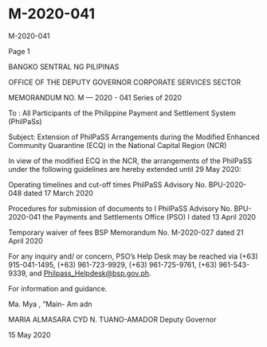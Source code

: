 # M-2020-041

M-2020-041

Page 1

BANGKO SENTRAL NG PILIPINAS

OFFICE OF THE DEPUTY GOVERNOR CORPORATE SERVICES SECTOR

MEMORANDUM NO. M — 2020 - 041 Series of 2020

To : All Participants of the Philippine Payment and Settlement System (PhilPaSs)

Subject: Extension of PhilPaSS Arrangements during the Modified Enhanced Community Quarantine (ECQ) in the National Capital Region (NCR)

In view of the modified ECQ in the NCR, the arrangements of the PhilPaSS under the following guidelines are hereby extended until 29 May 2020:

Operating timelines and cut-off times PhilPaSS Advisory No. BPU-2020-048 dated 17 March 2020

Procedures for submission of documents to I PhilPaSS Advisory No. BPU-2020-041 the Payments and Settlements Office (PSO) I dated 13 April 2020

Temporary waiver of fees BSP Memorandum No. M-2020-027 dated 21 April 2020

For any inquiry and/ or concern, PSO’s Help Desk may be reached via (+63) 915-041-1495, (+63) 961-723-9929, (+63) 961-725-9761, (+63) 961-543-9339, and Philpass_Helpdesk@bsp.gov.ph.

For information and guidance.

Ma. Mya \, “Main- Am adn

MARIA ALMASARA CYD N. TUANO-AMADOR Deputy Governor

15 May 2020